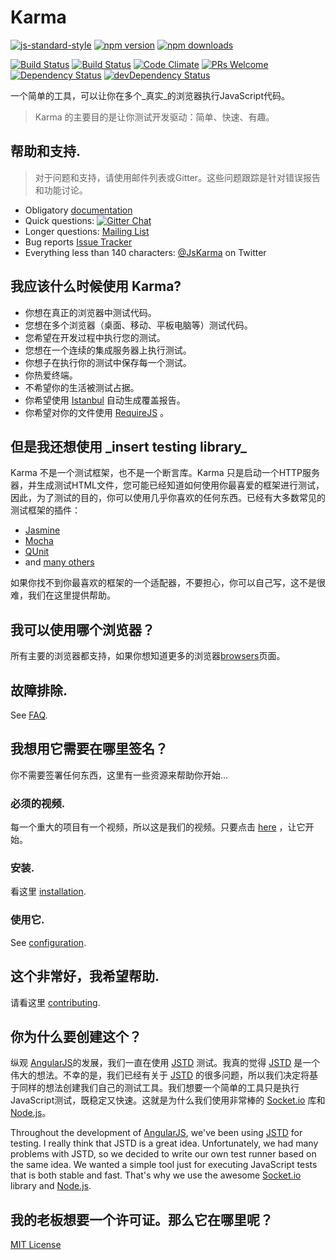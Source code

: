 # Karma
[![js-standard-style](https://img.shields.io/badge/code%20style-standard-brightgreen.svg?style=flat-square)](https://github.com/karma-runner/karma) [![npm version](https://img.shields.io/npm/v/karma.svg?style=flat-square)](https://www.npmjs.com/package/karma) [![npm downloads](https://img.shields.io/npm/dm/karma.svg?style=flat-square)](https://www.npmjs.com/package/karma)

[![Build Status](https://img.shields.io/travis/karma-runner/karma/master.svg?style=flat-square)](https://travis-ci.org/karma-runner/karma) [![Build Status](https://img.shields.io/appveyor/ci/dignifiedquire/karma/master.svg?style=flat-square)](https://ci.appveyor.com/project/dignifiedquire/karma) [![Code Climate](https://img.shields.io/codeclimate/github/karma-runner/karma.svg?style=flat-square)](https://codeclimate.com/github/karma-runner/karma) [![PRs Welcome](https://img.shields.io/badge/prs-welcome-brightgreen.svg?style=flat-square)](http://makeapullrequest.com) [![Dependency Status](https://img.shields.io/david/karma-runner/karma.svg?style=flat-square)](https://david-dm.org/karma-runner/karma) [![devDependency Status](https://img.shields.io/david/dev/karma-runner/karma.svg?style=flat-square)](https://david-dm.org/karma-runner/karma#info=devDependencies)

一个简单的工具，可以让你在多个_真实_的浏览器执行JavaScript代码。

> Karma 的主要目的是让你测试开发驱动：简单、快速、有趣。


## 帮助和支持.

> 对于问题和支持，请使用邮件列表或Gitter。这些问题跟踪是针对错误报告和功能讨论。

* Obligatory [documentation]
* Quick questions:
[![Gitter Chat](https://img.shields.io/badge/GITTER-join%20chat-green.svg?style=flat-square)](https://gitter.im/karma-runner/karma)
* Longer questions: [Mailing List]
* Bug reports [Issue Tracker]
* Everything less than 140 characters: [@JsKarma] on Twitter



## 我应该什么时候使用 Karma?

* 你想在真正的浏览器中测试代码。
* 您想在多个浏览器（桌面、移动、平板电脑等）测试代码。
* 您希望在开发过程中执行您的测试。
* 您想在一个连续的集成服务器上执行测试。
* 你想子在执行你的测试中保存每一个测试。
* 你热爱终端。
* 不希望你的生活被测试占据。
* 你希望使用 [Istanbul] 自动生成覆盖报告。
* 你希望对你的文件使用 [RequireJS] 。


## 但是我还想使用 \_insert testing library\_

Karma 不是一个测试框架，也不是一个断言库。Karma 只是启动一个HTTP服务器，并生成测试HTML文件，您可能已经知道如何使用你最喜爱的框架进行测试，因此，为了测试的目的，你可以使用几乎你喜欢的任何东西。已经有大多数常见的测试框架的插件：

* [Jasmine]
* [Mocha]
* [QUnit]
* and [many others](https://www.npmjs.org/browse/keyword/karma-adapter)

如果你找不到你最喜欢的框架的一个适配器，不要担心，你可以自己写，这不是很难，我们在这里提供帮助。


## 我可以使用哪个浏览器？

所有主要的浏览器都支持，如果你想知道更多的浏览器[browsers]页面。


## 故障排除.
See [FAQ](https://karma-runner.github.io/latest/intro/faq.html).


## 我想用它需要在哪里签名？

你不需要签署任何东西，这里有一些资源来帮助你开始…


### 必须的视频.

每一个重大的项目有一个视频，所以这是我们的视频。只要点击 [here] ，让它开始。


### 安装.

看这里 [installation](https://karma-runner.github.io/latest/intro/installation.html).


### 使用它.

See [configuration](https://karma-runner.github.io/latest/intro/configuration.html).


## 这个非常好，我希望帮助.

请看这里
[contributing](https://karma-runner.github.io/latest/dev/contributing.html).


## 你为什么要创建这个？

纵观 [AngularJS]的发展，我们一直在使用 [JSTD] 测试。我真的觉得 [JSTD] 是一个伟大的想法。不幸的是，我们已经有关于 [JSTD] 的很多问题，所以我们决定将基于同样的想法创建我们自己的测试工具。我们想要一个简单的工具只是执行JavaScript测试，既稳定又快速。这就是为什么我们使用非常棒的 [Socket.io] 库和 [Node.js]。

Throughout the development of [AngularJS], we've been using [JSTD] for
testing. I really think that JSTD is a great idea. Unfortunately, we
had many problems with JSTD, so we decided to write our own test
runner based on the same idea. We wanted a simple tool just for
executing JavaScript tests that is both stable and fast. That's why we
use the awesome [Socket.io] library and [Node.js].


## 我的老板想要一个许可证。那么它在哪里呢？
[MIT License](./LICENSE)


[AngularJS]: https://angularjs.org/
[JSTD]: https://code.google.com/p/js-test-driver/
[Socket.io]: http://socket.io/
[Node.js]: http://nodejs.org/
[Jasmine]: https://github.com/karma-runner/karma-jasmine
[Mocha]: https://github.com/karma-runner/karma-mocha
[QUnit]: https://github.com/karma-runner/karma-qunit
[here]: https://www.youtube.com/watch?v=MVw8N3hTfCI
[Mailing List]: https://groups.google.com/forum/#!forum/karma-users
[Issue Tracker]: https://github.com/karma-runner/karma/issues
[@JsKarma]: https://twitter.com/JsKarma
[RequireJS]: http://requirejs.org/
[Istanbul]: https://github.com/gotwarlost/istanbul

[browsers]: https://karma-runner.github.io/latest/config/browsers.html
[documentation]: https://karma-runner.github.io
